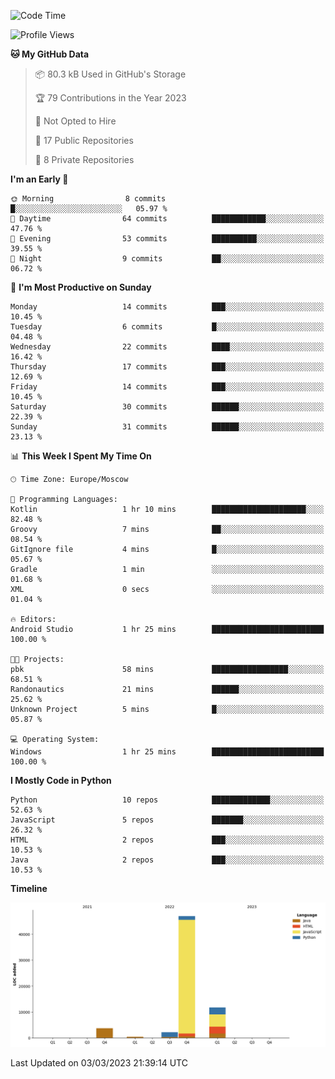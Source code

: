 <!--START_SECTION:waka-->
![Code Time](http://img.shields.io/badge/Code%20Time-34%20hrs%2048%20mins-blue)

![Profile Views](http://img.shields.io/badge/Profile%20Views-0-blue)

**🐱 My GitHub Data** 

> 📦 80.3 kB Used in GitHub's Storage 
 > 
> 🏆 79 Contributions in the Year 2023
 > 
> 🚫 Not Opted to Hire
 > 
> 📜 17 Public Repositories 
 > 
> 🔑 8 Private Repositories 
 > 
**I'm an Early 🐤** 

```text
🌞 Morning                8 commits           █░░░░░░░░░░░░░░░░░░░░░░░░   05.97 % 
🌆 Daytime                64 commits          ████████████░░░░░░░░░░░░░   47.76 % 
🌃 Evening                53 commits          ██████████░░░░░░░░░░░░░░░   39.55 % 
🌙 Night                  9 commits           ██░░░░░░░░░░░░░░░░░░░░░░░   06.72 % 
```
📅 **I'm Most Productive on Sunday** 

```text
Monday                   14 commits          ███░░░░░░░░░░░░░░░░░░░░░░   10.45 % 
Tuesday                  6 commits           █░░░░░░░░░░░░░░░░░░░░░░░░   04.48 % 
Wednesday                22 commits          ████░░░░░░░░░░░░░░░░░░░░░   16.42 % 
Thursday                 17 commits          ███░░░░░░░░░░░░░░░░░░░░░░   12.69 % 
Friday                   14 commits          ███░░░░░░░░░░░░░░░░░░░░░░   10.45 % 
Saturday                 30 commits          ██████░░░░░░░░░░░░░░░░░░░   22.39 % 
Sunday                   31 commits          ██████░░░░░░░░░░░░░░░░░░░   23.13 % 
```


📊 **This Week I Spent My Time On** 

```text
🕑︎ Time Zone: Europe/Moscow

💬 Programming Languages: 
Kotlin                   1 hr 10 mins        █████████████████████░░░░   82.48 % 
Groovy                   7 mins              ██░░░░░░░░░░░░░░░░░░░░░░░   08.54 % 
GitIgnore file           4 mins              █░░░░░░░░░░░░░░░░░░░░░░░░   05.67 % 
Gradle                   1 min               ░░░░░░░░░░░░░░░░░░░░░░░░░   01.68 % 
XML                      0 secs              ░░░░░░░░░░░░░░░░░░░░░░░░░   01.04 % 

🔥 Editors: 
Android Studio           1 hr 25 mins        █████████████████████████   100.00 % 

🐱‍💻 Projects: 
pbk                      58 mins             █████████████████░░░░░░░░   68.51 % 
Randonautics             21 mins             ██████░░░░░░░░░░░░░░░░░░░   25.62 % 
Unknown Project          5 mins              █░░░░░░░░░░░░░░░░░░░░░░░░   05.87 % 

💻 Operating System: 
Windows                  1 hr 25 mins        █████████████████████████   100.00 % 
```

**I Mostly Code in Python** 

```text
Python                   10 repos            █████████████░░░░░░░░░░░░   52.63 % 
JavaScript               5 repos             ███████░░░░░░░░░░░░░░░░░░   26.32 % 
HTML                     2 repos             ███░░░░░░░░░░░░░░░░░░░░░░   10.53 % 
Java                     2 repos             ███░░░░░░░░░░░░░░░░░░░░░░   10.53 % 
```



**Timeline**

![Lines of Code chart](https://raw.githubusercontent.com/Adlemex/Adlemex/main/assets/bar_graph.png)


 Last Updated on 03/03/2023 21:39:14 UTC
<!--END_SECTION:waka-->
